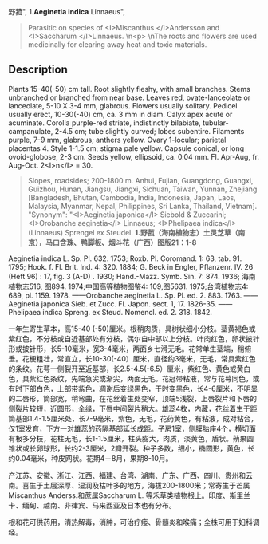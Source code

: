 野菰",
1.**Aeginetia indica** Linnaeus",

> Parasitic on species of &lt;I&gt;Miscanthus &lt;/I&gt;Andersson and &lt;I&gt;Saccharum &lt;/I&gt;Linnaeus.&#x0D;\n&lt;p&gt;&#x0D;\nThe roots and flowers are used medicinally for clearing away heat and toxic materials.

## Description
Plants 15-40(-50) cm tall. Root slightly fleshy, with small branches. Stems unbranched or branched from near base. Leaves red, ovate-lanceolate or lanceolate, 5-10 X 3-4 mm, glabrous. Flowers usually solitary. Pedicel usually erect, 10-30(-40) cm, ca. 3 mm in diam. Calyx apex acute or acuminate. Corolla purple-red striate, indistinctly bilabiate, tubular-campanulate, 2-4.5 cm; tube slightly curved; lobes subentire. Filaments purple, 7-9 mm, glabrous; anthers yellow. Ovary 1-locular; parietal placentas 4. Style 1-1.5 cm; stigma pale yellow. Capsule conical, or long ovoid-globose, 2-3 cm. Seeds yellow, ellipsoid, ca. 0.04 mm. Fl. Apr-Aug, fr. Aug-Oct. 2&lt;I&gt;n&lt;/I&gt; = 30.

> Slopes, roadsides; 200-1800 m. Anhui, Fujian, Guangdong, Guangxi, Guizhou, Hunan, Jiangsu, Jiangxi, Sichuan, Taiwan, Yunnan, Zhejiang [Bangladesh, Bhutan, Cambodia, India, Indonesia, Japan, Laos, Malaysia, Myanmar, Nepal, Philippines, Sri Lanka, Thailand, Vietnam].
  "Synonym": "&lt;I&gt;Aeginetia japonica&lt;/I&gt; Siebold &amp; Zuccarini; &lt;I&gt;Orobanche aeginetia&lt;/I&gt; Linnaeus; &lt;I&gt;Phelipaea indica&lt;/I&gt; (Linnaeus) Sprengel ex Steudel.
**1.野菰（海南植物志）土灵芝草（南京），马口含珠、鸭脚板、烟斗花（广西）图版21：1-8**

Aeginetia indica L. Sp. Pl. 632. 1753; Roxb. Pl. Coromand. 1: 63, tab. 91. 1795; Hook. f. Fl. Brit. Ind. 4: 320. 1884; G. Beck in Engler, Pflanzenr. IV. 26 (Heft 96) : 17, fig. 3 (A-D) . 1930; Hand.-Mazz. Symb. Sin. 7: 874. 1936; 海南植物志516, 图894. 1974;中国高等植物图鉴4: 109,图5631. 1975;台湾植物志4: 689, pl. 1159. 1978. ——Orobanche aeginetia L. Sp. Pl. ed. 2. 883. 1763. ——Aeginetia japonica Sieb. et Zucc. Fl. Japon. sect. 1, 17. 1826-35. ——Phelipaea indica Spreng. ex Steud. Nomencl. ed. 2. 318. 1842.

一年生寄生草本，高15-40 (-50)厘米。根稍肉质，具树状细小分枝。茎黄褐色或紫红色，不分枝或自近基部处有分枝，偶尔自中部以上分枝。叶肉红色，卵状披针形或披针形，长5-10毫米，宽3-4毫米，两面乡七滑无毛。花常单生茎端，稍俯垂。花梗粗壮，常直立，长10-30(-40）厘米，直径约3毫米，无毛，常具紫红色的条纹。花萼一侧裂开至近基部，长2.5-4.5(-6.5）厘米，紫红色、黄色或黄白色，具紫红色条纹，先端急尖或渐尖，两面无毛。花冠带粘液，常与花萼同色，或有时下部白色，上部带紫色，凋谢后变绿黑色，干时变黑色，长4-6厘米，不明显的二唇形，筒部宽，稍弯曲，在花丝着生处变窄，顶端5浅裂，上唇裂片和下唇的侧裂片较短，近圆形，全缘，下唇中间裂片稍大。雄蕊4枚，内藏，花丝着生于距筒基部1.4-1.5厘米处，长7-9毫米，紫色，无毛，花药黄色，有粘液，成对粘合，仅1室发育，下方一对雄蕊的药隔基部延长成距。子房1室，侧膜胎座4个，横切面有极多分枝，花柱无毛，长1-1.5厘米，柱头膨大，肉质，淡黄色，盾状。蒴果圆锥状或长卵球形，长约2-3厘米，2瓣开裂。种子多数，细小，椭圆形，黄色，长约0.04毫米，种皮网状。花期4－8月，果期8-10月。

产江苏、安徽、浙江、江西、福建、台湾、湖南、广东、广西、四川、贵州和云南。喜生于土层深厚、湿润及枯叶多的地方，海拔200-1800米；常寄生于芒属Miscanthus Anderss.和蔗属Saccharum L. 等禾草类植物根上。印度、斯里兰卡、缅甸、越南、非律宾、马来西亚及日本也有分布。

根和花可供药用，清热解毒，消肿，可治疗瘘、骨髓炎和喉痛；全株可用于妇科调经。
